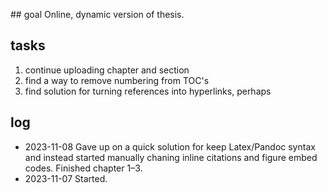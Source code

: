 ## goal 
Online, dynamic version of thesis. 

## tasks
1. continue uploading chapter and section
2. find a way to remove numbering from TOC's
3. find solution for turning references into hyperlinks, perhaps

## log
* 2023-11-08 Gave up on a quick solution for keep Latex/Pandoc syntax and instead started manually chaning inline citations and figure embed codes. Finished chapter 1–3. 
* 2023-11-07 Started.